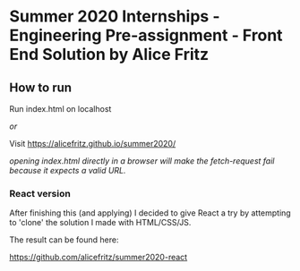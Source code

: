 # Summer 2020 Internships - Engineering Pre-assignment - Front End Solution by Alice Fritz

## How to run

Run index.html on localhost

*or*

Visit https://alicefritz.github.io/summer2020/

*opening index.html directly in a browser will make the fetch-request fail because it expects a valid URL.*

### React version
After finishing this (and applying) I decided to give React a try by attempting to 'clone' the solution I made with HTML/CSS/JS.

The result can be found here:

https://github.com/alicefritz/summer2020-react




